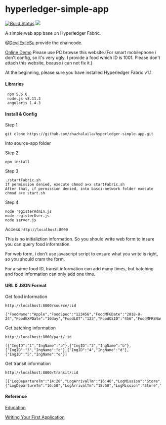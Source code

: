 # hyperledger-simple-app

[![Build Status](https://travis-ci.org/zhazhalaila/hyperledger-simple-app.svg?branch=master)](https://travis-ci.org/zhazhalaila/hyperledger-simple-app) ![](https://img.shields.io/badge/language-javascript-blue.svg)

A simple web app base on Hyperledger Fabric.

@[DevilExileSu](https://github.com/DevilExileSu) provide the chaincode.

[Online Demo](http://120.27.18.178:3389/) Please use PC browse this website.(For smart mobilephone i don't config, so it's very ugly. I provide a food which ID is 1001. Please don't attach this website, beause i can not fix it.)

At the beginning, please sure you have installed Hyperledger Fabric v1.1.

<h4>Libraries</h4>

```
 npm 5.6.0
 node.js v8.11.3
 angularjs 1.4.3
```

<h4>Install & Config</h4>

Step 1

```
git clone https://github.com/zhazhalaila/hyperledger-simple-app.git
```

Into source-app folder

Step 2

```
npm install
```

Step 3

```
./startFabric.sh
If permission denied, execute chmod a+x startFabric.sh
After that, if permission denied, into basci-network folder execute chmod a+x start.sh
```

 Step 4
 ```
 node registerAdmin.js
 node registerUser.js
 node server.js
 ```
 
 Access `http://localhost:8000`
 
 This is no initializtion information. So you should write web form to insure you can query food information.
 
 For web form, i don't use javascript script to ensure what you write is right, so you should cram the form.
 
 For a same food ID, transit information can add many times, but batching and food information can only add one time.
 
 <h4>URL & JSON Format</h4>
 
 Get food information
 
`http://localhost:8000/source/:id`

```
{"FoodName":"Apple","FoodSpec":"123456","FoodMFGDate":"2018-8-24","FoodEXPDate":"10day","FoodLOT":"123","FoodQSID":"456","FoodMFRSName":"lalala","FoodProPrice":"2","FoodProPlace":"zhengzhou"}
```

Get batching information

`http://localhost:8000/part/:id`

```
[{"IngID":"1","IngName":"a"},{"IngID":"2","IngName":"b"},{"IngID":"3","IngName":"c"},{"IngID":"4","IngName":"d"},{"IngID":"5","IngName":"e"}]
```

Get transit information

`http://localhost:8000/transit/:id`

```
[{"LogDepartureTm":"14:20","LogArrivalTm":"16:40","LogMission":"Store","LogDeparturePl":"zhengzhou","LogDest":"wuhan","LogToSeller":"lalala","LogStorageTm":"1day","LogMOT":"truck","LogCopName":"shunfeng","LogCost":"10"},{"LogDepartureTm":"16:50","LogArrivalTm":"18:50","LogMission":"Store","LogDeparturePl":"wuhan","LogDest":"guangzhou","LogToSeller":"lalala","LogStorageTm":"1day","LogMOT":"truck","LogCopName":"shunfeng","LogCost":"10"}]
```

<h4>Reference</h4>

[Education](https://github.com/hyperledger/education/tree/master/LFS171x)
  
[Writing Your First Application](https://hyperledger-fabric.readthedocs.io/en/release-1.1/write_first_app.html)
